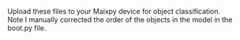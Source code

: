 Upload these files to your Maixpy device for object classification.  
Note I manually corrected the order of the objects in the model in the boot.py file.
